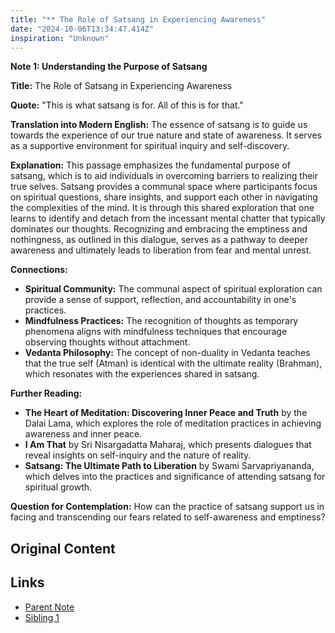 ```yaml
---
title: "** The Role of Satsang in Experiencing Awareness"
date: "2024-10-06T13:34:47.414Z"
inspiration: "Unknown"
---
```



**Note 1: Understanding the Purpose of Satsang**

**Title:** The Role of Satsang in Experiencing Awareness

**Quote:** "This is what satsang is for. All of this is for that."

**Translation into Modern English:** The essence of satsang is to guide us towards the experience of our true nature and state of awareness. It serves as a supportive environment for spiritual inquiry and self-discovery.

**Explanation:** This passage emphasizes the fundamental purpose of satsang, which is to aid individuals in overcoming barriers to realizing their true selves. Satsang provides a communal space where participants focus on spiritual questions, share insights, and support each other in navigating the complexities of the mind. It is through this shared exploration that one learns to identify and detach from the incessant mental chatter that typically dominates our thoughts. Recognizing and embracing the emptiness and nothingness, as outlined in this dialogue, serves as a pathway to deeper awareness and ultimately leads to liberation from fear and mental unrest.

**Connections:**
- **Spiritual Community:** The communal aspect of spiritual exploration can provide a sense of support, reflection, and accountability in one's practices.
- **Mindfulness Practices:** The recognition of thoughts as temporary phenomena aligns with mindfulness techniques that encourage observing thoughts without attachment.
- **Vedanta Philosophy:** The concept of non-duality in Vedanta teaches that the true self (Atman) is identical with the ultimate reality (Brahman), which resonates with the experiences shared in satsang.

**Further Reading:**
- **The Heart of Meditation: Discovering Inner Peace and Truth** by the Dalai Lama, which explores the role of meditation practices in achieving awareness and inner peace.
- **I Am That** by Sri Nisargadatta Maharaj, which presents dialogues that reveal insights on self-inquiry and the nature of reality.
- **Satsang: The Ultimate Path to Liberation** by Swami Sarvapriyananda, which delves into the practices and significance of attending satsang for spiritual growth.

**Question for Contemplation:** How can the practice of satsang support us in facing and transcending our fears related to self-awareness and emptiness?

## Original Content



## Links

- [Parent Note](/parent-note.md)
- [Sibling 1](/zettel1.md)
